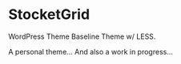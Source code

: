 StocketGrid
===========

WordPress Theme Baseline Theme w/ LESS.

A personal theme... And also a work in progress...
